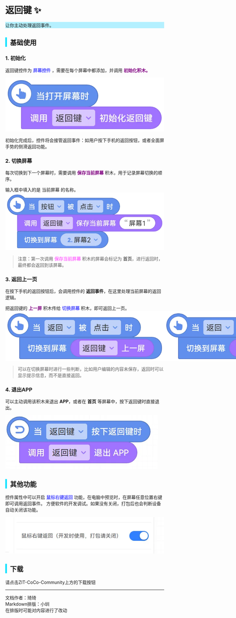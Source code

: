 # 返回键 ✨
<div style="background-color: rgb(180, 240, 255);">
 让你主动处理返回事件。
</div>

<div style="border-left: 5px solid rgb(0, 225, 255); padding-left: 10px;">
<h2>基础使用</h2>
</div>

### 1. 初始化

<span>
  返回键控件为 
  <span style="color: rgb(82, 82, 255);"><b>屏幕控件</b></span>
  ，需要在每个屏幕中都添加，并调用 
  <span style="color: purple;"><b>初始化积木。</b></span>
</span>


![初始化图片](images/1.png)

初始化完成后，控件将会接管返回事件：如用户按下手机的返回按钮，或者全面屏手势的侧滑返回功能。

### 2. 切换屏幕

<span>
每次切换到下一个屏幕时，需要调用 
<span style="color: purple;"><b>保存当前屏幕</b></span> 
积木，用于记录屏幕切换的顺序。
</span>

输入框中填入的是 当前屏幕 的名称。
![积木2](images/2.png)

>注意：第一次调用 <span style="color: rgb(255, 116, 255);">**保存当前屏幕**</span> 积木的屏幕会标记为 **首页**，进行返回时，最终都会返回到该屏幕。

### 3. 返回上一页

在按下手机的返回按钮后，会调用控件的 **返回事件**，在这里处理当前屏幕的返回逻辑。

<span>
把返回键的 <span style="color: purple;"><b>上一屏</b></span> 积木传给 <span style="color: rgb(82, 82, 255);"><b>切换屏幕</b></span> 积木，即可返回上一页。
</span>

<div style="display: flex; align-items: center;">
  <img src="images/4.png" alt="积木3" >
  <img src="images/4.png" alt="积木4" >
</div>

>可以在切换屏幕时进行一些判断，比如用户编辑的内容未保存，返回时可以显示提示信息，而不是直接返回。

### 4. 退出APP

可以主动调用该积木来退出 **APP**，或者在 **首页** 等屏幕中，按下返回键时直接退出。

![积木5](images/5.png)

<div style="border-left: 5px solid rgb(0, 225, 255); padding-left: 10px;">
<h2>其他功能</h2>
</div>

<span>
控件属性中可以开启 <span style="color: rgb(82, 82, 255);"><b>鼠标右键返回</b></span> 功能，在电脑中预览时，在屏幕任意位置右键即可调用返回事件。
方便软件的开发调试。如果没有关闭，打包后也会判断设备自动关闭该功能。
</span>

![开关](images/6.png)

<div style="border-left: 5px solid rgb(0, 225, 255); padding-left: 10px;">
<h2> 下载</h2>
</div>
请点击ZIT-CoCo-Community上方的下载按钮

---
文档作者：琦琦  
Markdown排版：小圳  
在排版时可能对内容进行了改动  
